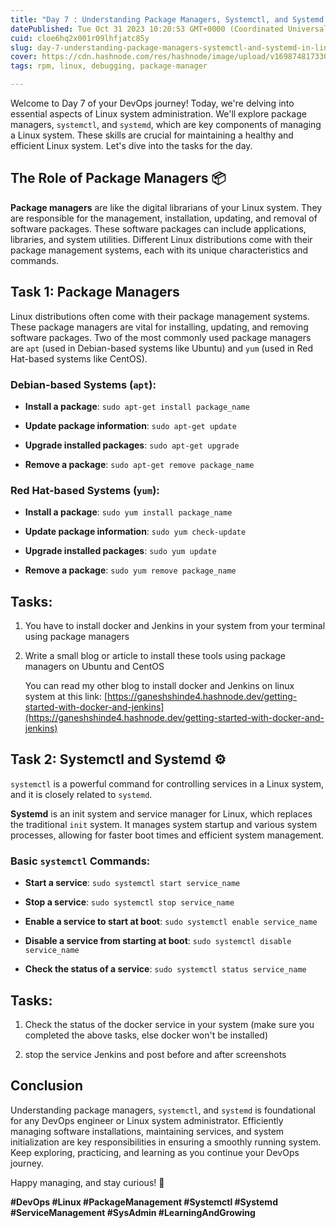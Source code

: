 ```yaml
---
title: "Day 7 : Understanding Package Managers, Systemctl, and Systemd in Linux 🚀"
datePublished: Tue Oct 31 2023 10:20:53 GMT+0000 (Coordinated Universal Time)
cuid: cloe6hq2x001r09lhfjatc85y
slug: day-7-understanding-package-managers-systemctl-and-systemd-in-linux
cover: https://cdn.hashnode.com/res/hashnode/image/upload/v1698748173305/82dfc7d0-f104-498c-88b4-a599cdf615e4.png
tags: rpm, linux, debugging, package-manager

---
```


Welcome to Day 7 of your DevOps journey! Today, we're delving into essential aspects of Linux system administration. We'll explore package managers, `systemctl`, and `systemd`, which are key components of managing a Linux system. These skills are crucial for maintaining a healthy and efficient Linux system. Let's dive into the tasks for the day.

## **The Role of Package Managers 📦**

**Package managers** are like the digital librarians of your Linux system. They are responsible for the management, installation, updating, and removal of software packages. These software packages can include applications, libraries, and system utilities. Different Linux distributions come with their package management systems, each with its unique characteristics and commands.

## **Task 1: Package Managers**

Linux distributions often come with their package management systems. These package managers are vital for installing, updating, and removing software packages. Two of the most commonly used package managers are `apt` (used in Debian-based systems like Ubuntu) and `yum` (used in Red Hat-based systems like CentOS).

### **Debian-based Systems (**`apt`):

* **Install a package**: `sudo apt-get install package_name`
    
* **Update package information**: `sudo apt-get update`
    
* **Upgrade installed packages**: `sudo apt-get upgrade`
    
* **Remove a package**: `sudo apt-get remove package_name`
    

### **Red Hat-based Systems (**`yum`):

* **Install a package**: `sudo yum install package_name`
    
* **Update package information**: `sudo yum check-update`
    
* **Upgrade installed packages**: `sudo yum update`
    
* **Remove a package**: `sudo yum remove package_name`
    

## Tasks:

1. You have to install docker and Jenkins in your system from your terminal using package managers
    
2. Write a small blog or article to install these tools using package managers on Ubuntu and CentOS
    
    You can read my other blog to install docker and Jenkins on linux system at this link: [https://ganeshshinde4.hashnode.dev/getting-started-with-docker-and-jenkins](https://ganeshshinde4.hashnode.dev/getting-started-with-docker-and-jenkins)
    

## **Task 2: Systemctl and Systemd ⚙️**

`systemctl` is a powerful command for controlling services in a Linux system, and it is closely related to `systemd`.

**Systemd** is an init system and service manager for Linux, which replaces the traditional `init` system. It manages system startup and various system processes, allowing for faster boot times and efficient system management.

### **Basic** `systemctl` Commands:

* **Start a service**: `sudo systemctl start service_name`
    
* **Stop a service**: `sudo systemctl stop service_name`
    
* **Enable a service to start at boot**: `sudo systemctl enable service_name`
    
* **Disable a service from starting at boot**: `sudo systemctl disable service_name`
    
* **Check the status of a service**: `sudo systemctl status service_name`
    

## Tasks:

1. Check the status of the docker service in your system (make sure you completed the above tasks, else docker won't be installed)
    
2. stop the service Jenkins and post before and after screenshots
    

## **Conclusion**

Understanding package managers, `systemctl`, and `systemd` is foundational for any DevOps engineer or Linux system administrator. Efficiently managing software installations, maintaining services, and system initialization are key responsibilities in ensuring a smoothly running system. Keep exploring, practicing, and learning as you continue your DevOps journey.

Happy managing, and stay curious! 🚀

**#DevOps #Linux #PackageManagement #Systemctl #Systemd #ServiceManagement #SysAdmin #LearningAndGrowing**